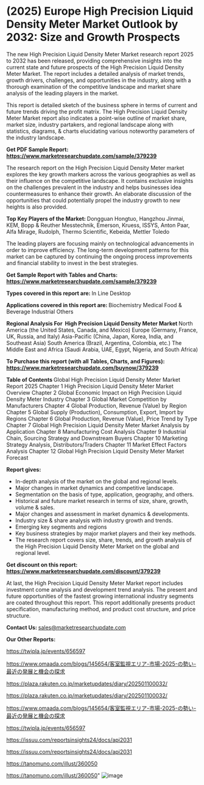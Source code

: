 # (2025) Europe High Precision Liquid Density Meter Market Outlook by 2032: Size and Growth Prospects

The new High Precision Liquid Density Meter Market research report 2025 to 2032 has been released, providing comprehensive insights into the current state and future prospects of the High Precision Liquid Density Meter Market. The report includes a detailed analysis of market trends, growth drivers, challenges, and opportunities in the industry, along with a thorough examination of the competitive landscape and market share analysis of the leading players in the market.

This report is detailed sketch of the business sphere in terms of current and future trends driving the profit matrix. The High Precision Liquid Density Meter Market report also indicates a point-wise outline of market share, market size, industry partakers, and regional landscape along with statistics, diagrams, &amp; charts elucidating various noteworthy parameters of the industry landscape.

<strong><b>Get PDF Sample Report: <a href=https://www.marketresearchupdate.com/sample/379239>https://www.marketresearchupdate.com/sample/379239</a></b></strong>

The research report on the High Precision Liquid Density Meter market explores the key growth markers across the various geographies as well as their influence on the competitive landscape. It contains exclusive insights on the challenges prevalent in the industry and helps businesses idea countermeasures to enhance their growth. An elaborate discussion of the opportunities that could potentially propel the industry growth to new heights is also provided.

<strong><b>Top Key Players of the Market:
</b></strong>Dongguan Hongtuo, Hangzhou Jinmai, KEM, Bopp & Reuther Messtechnik, Emerson, Kruess, ISSYS, Anton Paar, Alfa Mirage, Rudolph, Thermo Scientific, Kebeida, Mettler Toledo<strong><b>
</b></strong>

The leading players are focusing mainly on technological advancements in order to improve efficiency. The long-term development patterns for this market can be captured by continuing the ongoing process improvements and financial stability to invest in the best strategies.

<strong><b>Get Sample Report with Tables and Charts: <a href=https://www.marketresearchupdate.com/sample/379239>https://www.marketresearchupdate.com/sample/379239</a></b></strong>

<strong><b>Types covered in this report are:
</b></strong>In Line
Desktop<strong><b>
</b></strong>

<strong><b>Applications covered in this report are:
</b></strong>Biochemistry
Medical
Food & Beverage
Industrial
Others<strong><b>
</b></strong>

<strong><b>Regional Analysis For  High Precision Liquid Density Meter Market</b></strong><strong><b>
</b></strong>North America (the United States, Canada, and Mexico)
Europe (Germany, France, UK, Russia, and Italy)
Asia-Pacific (China, Japan, Korea, India, and Southeast Asia)
South America (Brazil, Argentina, Colombia, etc.)
The Middle East and Africa (Saudi Arabia, UAE, Egypt, Nigeria, and South Africa)

<strong><b>To Purchase this report (with all Tables, Charts, and Figures): <a href=https://www.marketresearchupdate.com/buynow/379239>https://www.marketresearchupdate.com/buynow/379239</a></b></strong>

<strong><b>Table of Contents</b></strong><strong><b>
</b></strong>Global High Precision Liquid Density Meter Market Report 2025
Chapter 1 High Precision Liquid Density Meter Market Overview
Chapter 2 Global Economic Impact on High Precision Liquid Density Meter Industry
Chapter 3 Global Market Competition by Manufacturers
Chapter 4 Global Production, Revenue (Value) by Region
Chapter 5 Global Supply (Production), Consumption, Export, Import by Regions
Chapter 6 Global Production, Revenue (Value), Price Trend by Type
Chapter 7 Global High Precision Liquid Density Meter Market Analysis by Application
Chapter 8 Manufacturing Cost Analysis
Chapter 9 Industrial Chain, Sourcing Strategy and Downstream Buyers
Chapter 10 Marketing Strategy Analysis, Distributors/Traders
Chapter 11 Market Effect Factors Analysis
Chapter 12 Global High Precision Liquid Density Meter Market Forecast

<strong><b>Report gives:</b></strong>

- In-depth analysis of the market on the global and regional levels.
- Major changes in market dynamics and competitive landscape.
- Segmentation on the basis of type, application, geography, and others.
- Historical and future market research in terms of size, share, growth, volume &amp; sales.
- Major changes and assessment in market dynamics &amp; developments.
- Industry size &amp; share analysis with industry growth and trends.
- Emerging key segments and regions
- Key business strategies by major market players and their key methods.
- The research report covers size, share, trends, and growth analysis of the High Precision Liquid Density Meter Market on the global and regional level.

<strong><b>Get discount on this report: <a href=https://www.marketresearchupdate.com/discount/379239>https://www.marketresearchupdate.com/discount/379239</a></b></strong>

At last, the High Precision Liquid Density Meter Market report includes investment come analysis and development trend analysis. The present and future opportunities of the fastest growing international industry segments are coated throughout this report. This report additionally presents product specification, manufacturing method, and product cost structure, and price structure.

<strong><b>Contact Us:
</b></strong>sales@marketresearchupdate.com

<strong>Our Other Reports:</strong>

<a href=https://twipla.jp/events/656597>https://twipla.jp/events/656597</a>

<a href=https://www.omaada.com/blogs/145654/客室監視エリア-市場-2025-の勢い-最近の発展と機会の探求>https://www.omaada.com/blogs/145654/客室監視エリア-市場-2025-の勢い-最近の発展と機会の探求</a>

<a href=https://plaza.rakuten.co.jp/marketupdates/diary/202501100032/>https://plaza.rakuten.co.jp/marketupdates/diary/202501100032/</a>

<a href=https://plaza.rakuten.co.jp/marketupdates/diary/202501100032/>https://plaza.rakuten.co.jp/marketupdates/diary/202501100032/</a>

<a href=https://www.omaada.com/blogs/145654/客室監視エリア-市場-2025-の勢い-最近の発展と機会の探求>https://www.omaada.com/blogs/145654/客室監視エリア-市場-2025-の勢い-最近の発展と機会の探求</a>

<a href=https://twipla.jp/events/656597>https://twipla.jp/events/656597</a>

<a href=https://issuu.com/reportsinsights24/docs/api2031>https://issuu.com/reportsinsights24/docs/api2031</a>

<a href=https://issuu.com/reportsinsights24/docs/api2031>https://issuu.com/reportsinsights24/docs/api2031</a>

<a href=https://tanomuno.com/illust/360050>https://tanomuno.com/illust/360050</a>

<a href=https://tanomuno.com/illust/360050>https://tanomuno.com/illust/360050</a>"
![image](https://github.com/user-attachments/assets/aab36936-b2ae-4af1-b3c1-b0913c9b273e)
